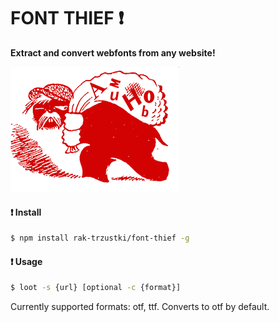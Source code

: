 # FONT THIEF ❗
**Extract and convert webfonts from any website!**

![kohlenklau](kohlenklau.png)

#### ❗ Install

```bash
$ npm install rak-trzustki/font-thief -g
```

#### ❗ Usage

```bash
$ loot -s {url} [optional -c {format}]
```

Currently supported formats: otf, ttf.
Converts to otf by default.
